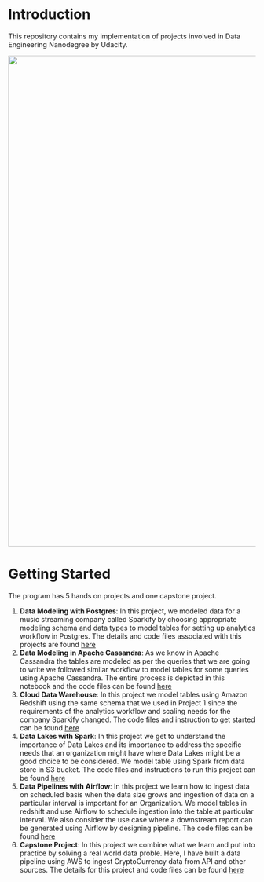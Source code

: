 # Introduction
This repository contains my implementation of projects involved in Data Engineering Nanodegree by Udacity.

<img src="https://github.com/moni2096/Data-Engineering-Nanodegree-Udacity/blob/main/Certificate.png" width="1000"/>

# Getting Started
The program has 5 hands on projects and one capstone project.

 1. **Data Modeling with Postgres**: In this project, we modeled data for a music streaming company called Sparkify by choosing appropriate modeling schema and data types to model tables for setting up analytics workflow in Postgres. The details and code files associated with this projects are found [here](https://github.com/moni2096/Data-Engineering-Nanodegree-Udacity/tree/main/1.%20Data%20Modeling%20with%20Postgres%20and%20Apache%20Cassandra/Data%20Modeling%20with%20Postgres)
 2. **Data Modeling in Apache Cassandra**: As we know in Apache Cassandra the tables are modeled as per the queries that we are going to write we followed similar workflow to model tables for some queries using Apache Cassandra. The entire process is depicted in this notebook and the code files can be found [here](https://github.com/moni2096/Data-Engineering-Nanodegree-Udacity/tree/main/1.%20Data%20Modeling%20with%20Postgres%20and%20Apache%20Cassandra/Data%20Modeling%20with%20Apache%20Cassandra)
 3. **Cloud Data Warehouse**: In this project we model tables using Amazon Redshift using the same schema that we used in Project 1 since the requirements of the analytics workflow and scaling needs for the company Sparkify changed. The code files and instruction to get started can be found [here](https://github.com/moni2096/Data-Engineering-Nanodegree-Udacity/tree/main/2.%20Cloud%20Data%20Warehouses)
 4. **Data Lakes with Spark**: In this project we get to understand the importance of Data Lakes and its importance to address the specific needs that an organization might have where Data Lakes might be a good choice to be considered. We model table using Spark from data store in S3 bucket. The code files and instructions to run this project can be found [here](https://github.com/moni2096/Data-Engineering-Nanodegree-Udacity/tree/main/3.%20Data%20Lakes%20with%20Spark)
 5. **Data Pipelines with Airflow**: In this project we learn how to ingest data on scheduled basis when the data size grows and ingestion of data on a particular interval is important for an Organization. We model tables in redshift and use Airflow to schedule ingestion into the table at particular interval. We also consider the use case where a downstream report can be generated using Airflow by designing pipeline. The code files can be found [here](https://github.com/moni2096/Data-Engineering-Nanodegree-Udacity/tree/main/4.%20Data%20Pipelines%20with%20Airflow)
6. **Capstone Project**: In this project we combine what we learn and put into practice by solving a real world data proble. Here, I have built a data pipeline using AWS to ingest CryptoCurrency data from API and other sources. The details for this project and code files can be found [here](https://github.com/moni2096/Data-Engineering-Nanodegree-Udacity/tree/main/5.%20Capstone%20Project)	


